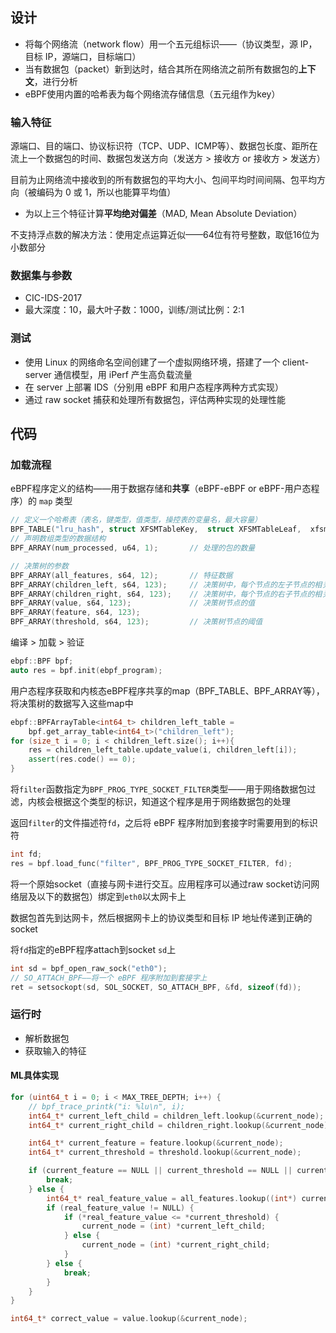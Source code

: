 ## 设计

* 将每个网络流（network flow）用一个五元组标识——（协议类型，源 IP，目标 IP，源端口，目标端口）
* 当有数据包（packet）新到达时，结合其所在网络流之前所有数据包的**上下文**，进行分析
* eBPF使用内置的哈希表为每个网络流存储信息（五元组作为key）

### 输入特征

源端口、目的端口、协议标识符（TCP、UDP、ICMP等）、数据包长度、距所在流上一个数据包的时间、数据包发送方向（发送方 > 接收方 or 接收方 > 发送方）

目前为止网络流中接收到的所有数据包的平均大小、包间平均时间间隔、包平均方向（被编码为 0 或 1，所以也能算平均值）

* 为以上三个特征计算**平均绝对偏差**（MAD, Mean Absolute Deviation）

不支持浮点数的解决方法：使用定点运算近似——64位有符号整数，取低16位为小数部分

### 数据集与参数

* CIC-IDS-2017
* 最大深度：10，最大叶子数：1000，训练/测试比例：2:1

### 测试

* 使用 Linux 的网络命名空间创建了一个虚拟网络环境，搭建了一个 client-server 通信模型，用 iPerf 产生高负载流量
* 在 server 上部署 IDS（分别用 eBPF 和用户态程序两种方式实现）
* 通过 raw socket 捕获和处理所有数据包，评估两种实现的处理性能



## 代码

### 加载流程

eBPF程序定义的结构——用于数据存储和**共享**（eBPF-eBPF or eBPF-用户态程序）的 `map` 类型

```c++
// 定义一个哈希表（表名，键类型，值类型，操控表的变量名，最大容量）
BPF_TABLE("lru_hash", struct XFSMTableKey,  struct XFSMTableLeaf,  xfsm_table,  10000);
// 声明数组类型的数据结构
BPF_ARRAY(num_processed, u64, 1);		// 处理的包的数量

// 决策树的参数
BPF_ARRAY(all_features, s64, 12);		// 特征数据
BPF_ARRAY(children_left, s64, 123);		// 决策树中，每个节点的左子节点的相关数据
BPF_ARRAY(children_right, s64, 123);	// 决策树中，每个节点的右子节点的相关数据
BPF_ARRAY(value, s64, 123);				// 决策树节点的值
BPF_ARRAY(feature, s64, 123);
BPF_ARRAY(threshold, s64, 123);			// 决策树节点的阈值
```



编译 > 加载 > 验证

```c++
ebpf::BPF bpf;
auto res = bpf.init(ebpf_program);
```



用户态程序获取和内核态eBPF程序共享的map（BPF_TABLE、BPF_ARRAY等），将决策树的数据写入这些map中

```c++
ebpf::BPFArrayTable<int64_t> children_left_table = 
    bpf.get_array_table<int64_t>("children_left");
for (size_t i = 0; i < children_left.size(); i++){
    res = children_left_table.update_value(i, children_left[i]);
    assert(res.code() == 0);
}
```



将`filter`函数指定为`BPF_PROG_TYPE_SOCKET_FILTER`类型——用于网络数据包过滤，内核会根据这个类型的标识，知道这个程序是用于网络数据包的处理

返回`filter`的文件描述符`fd`，之后将 eBPF 程序附加到套接字时需要用到的标识符

```c++
int fd;
res = bpf.load_func("filter", BPF_PROG_TYPE_SOCKET_FILTER, fd);
```



将一个原始socket（直接与网卡进行交互。应用程序可以通过raw socket访问网络层及以下的数据包）绑定到`eth0`以太网卡上

数据包首先到达网卡，然后根据网卡上的协议类型和目标 IP 地址传递到正确的socket

将`fd`指定的eBPF程序attach到socket `sd`上

```c++
int sd = bpf_open_raw_sock("eth0");
// SO_ATTACH_BPF——将一个 eBPF 程序附加到套接字上
ret = setsockopt(sd, SOL_SOCKET, SO_ATTACH_BPF, &fd, sizeof(fd));
```

### 运行时

* 解析数据包
* 获取输入的特征

#### ML具体实现

```c++
for (uint64_t i = 0; i < MAX_TREE_DEPTH; i++) {
    // bpf_trace_printk("i: %lu\n", i);
    int64_t* current_left_child = children_left.lookup(&current_node);
    int64_t* current_right_child = children_right.lookup(&current_node);

    int64_t* current_feature = feature.lookup(&current_node);
    int64_t* current_threshold = threshold.lookup(&current_node);

    if (current_feature == NULL || current_threshold == NULL || current_left_child == NULL || current_right_child == NULL || *current_left_child == TREE_LEAF) {
        break;
    } else {
        int64_t* real_feature_value = all_features.lookup((int*) current_feature);
        if (real_feature_value != NULL) {
            if (*real_feature_value <= *current_threshold) {
                current_node = (int) *current_left_child;
            } else {
                current_node = (int) *current_right_child;
            }
        } else {
            break;
        }
    }
}

int64_t* correct_value = value.lookup(&current_node);
```

